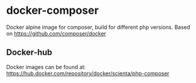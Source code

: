 # docker-composer

Docker alpine image for composer, build for different php versions.
Based on https://github.com/composer/docker

## Docker-hub

Docker images can be found at: https://hub.docker.com/repository/docker/scienta/php-composer
